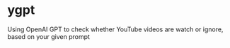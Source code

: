 # ygpt
Using OpenAI GPT to check whether YouTube videos are watch or ignore, based on your given prompt

